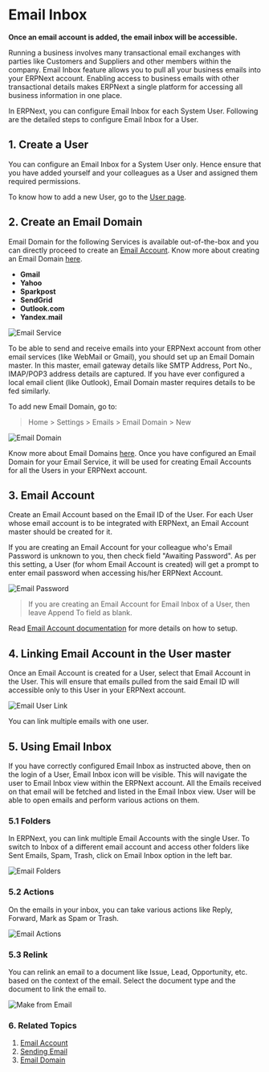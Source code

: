 <!-- add-breadcrumbs -->
# Email Inbox

**Once an email account is added, the email inbox will be accessible.**

Running a business involves many transactional email exchanges with parties like Customers and Suppliers and other members within the company. Email Inbox feature allows you to pull all your business emails into your ERPNext account. Enabling access to business emails with other transactional details makes ERPNext a single platform for accessing all business information in one place.

In ERPNext, you can configure Email Inbox for each System User. Following are the detailed steps to configure Email Inbox for a User.

## 1. Create a User

You can configure an Email Inbox for a System User only. Hence ensure that you have added yourself and your colleagues as a User and assigned them required permissions.

To know how to add a new User, go to the [User page](/docs/v12/user/manual/en/setting-up/users-and-permissions/adding-users).

## 2. Create an Email Domain

Email Domain for the following Services is available out-of-the-box and you can directly proceed to create an [Email Account](/docs/v12/user/manual/en/setting-up/email/email-account). Know more about creating an Email Domain [here](/docs/v12/user/manual/en/setting-up/email/email-domain).

* **Gmail**
* **Yahoo**
* **Sparkpost**
* **SendGrid**
* **Outlook.com**
* **Yandex.mail**

<img class="screenshot" alt="Email Service" src="{{docs_base_url}}/v12/assets/img/setup/email/email-service.png">

To be able to send and receive emails into your ERPNext account from other email services (like WebMail or Gmail), you should set up an Email Domain master. In this master, email gateway details like SMTP Address, Port No., IMAP/POP3 address details are captured. If you have ever configured a local email client (like Outlook), Email Domain master requires details to be fed similarly.

To add new Email Domain, go to:

> Home > Settings > Emails > Email Domain > New

<img class="screenshot" alt="Email Domain" src="{{docs_base_url}}/v12/assets/img/setup/email/email-domain.png">

Know more about Email Domains [here](/docs/v12/user/manual/en/setting-up/email/email-domain). Once you have configured an Email Domain for your Email Service, it will be used for creating Email Accounts for all the Users in your ERPNext account.

## 3. Email Account

Create an Email Account based on the Email ID of the User. For each User whose email account is to be integrated with ERPNext, an Email Account master should be created for it.

If you are creating an Email Account for your colleague who's Email Password is unknown to you, then check field "Awaiting Password". As per this setting, a User (for whom Email Account is created) will get a prompt to enter email password when accessing his/her ERPNext Account.

<img class="screenshot" alt="Email Password" src="{{docs_base_url}}/v12/assets/img/setup/email/email-password.png">

> If you are creating an Email Account for Email Inbox of a User, then leave Append To field as blank.

Read [Email Account documentation](/docs/v12/user/manual/en/setting-up/email/email-account) for more details on how to setup.

## 4. Linking Email Account in the User master

Once an Email Account is created for a User, select that Email Account in the User. This will ensure that emails pulled from the said Email ID will accessible only to this User in your ERPNext account.

<img class="screenshot" alt="Email User Link" src="{{docs_base_url}}/v12/assets/img/setup/email/email-user-link.png">

You can link multiple emails with one user.

## 5. Using Email Inbox

If you have correctly configured Email Inbox as instructed above, then on the login of a User, Email Inbox icon will be visible. This will navigate the user to Email Inbox view within the ERPNext account. All the Emails received on that email will be fetched and listed in the Email Inbox view. User will be able to open emails and perform various actions on them.

### 5.1 Folders

In ERPNext, you can link multiple Email Accounts with the single User. To switch to Inbox of a different email account and access other folders like Sent Emails, Spam, Trash, click on Email Inbox option in the left bar.

<img class="screenshot" alt="Email Folders" src="{{docs_base_url}}/v12/assets/img/setup/email/email-folders.png">

### 5.2 Actions

On the emails in your inbox, you can take various actions like Reply, Forward, Mark as Spam or Trash.

<img class="screenshot" alt="Email Actions" src="{{docs_base_url}}/v12/assets/img/setup/email/email-actions.png">

### 5.3 Relink

You can relink an email to a document like Issue, Lead, Opportunity, etc. based on the context of the email. Select the document type and the document to link the email to.

<img class="screenshot" alt="Make from Email" src="{{docs_base_url}}/v12/assets/img/setup/email/make-from-email.png">

### 6. Related Topics
1. [Email Account](/docs/v12/user/manual/en/setting-up/email/email-account)
1. [Sending Email](/docs/v12/user/manual/en/setting-up/email/sending-email)
1. [Email Domain](/docs/v12/user/manual/en/setting-up/email/email-domain)

